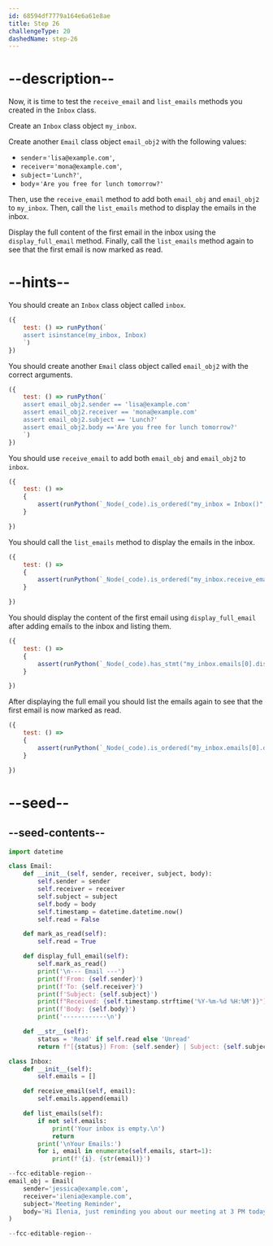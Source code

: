 ```yaml
---
id: 68594df7779a164e6a61e8ae
title: Step 26
challengeType: 20
dashedName: step-26
---
```


# --description--

Now, it is time to test the `receive_email` and `list_emails` methods you created in the `Inbox` class. 

Create an `Inbox` class object `my_inbox`.

Create another `Email` class object `email_obj2` with the following values:

- `sender`=`'lisa@example.com'`,
- `receiver`=`'mona@example.com'`,
- `subject`=`'Lunch?'`,
- `body`=`'Are you free for lunch tomorrow?'`

Then, use the `receive_email` method to add both `email_obj` and `email_obj2` to `my_inbox`. Then, call the `list_emails` method to display the emails in the inbox.

Display the full content of the first email in the inbox using the `display_full_email` method. Finally, call the `list_emails` method again to see that the first email is now marked as read.

# --hints--

You should create an `Inbox` class object called `inbox`.

```js
({
    test: () => runPython(`
    assert isinstance(my_inbox, Inbox)
    `)
})
```

You should create another `Email` class object called `email_obj2` with the correct arguments.

```js
({ 
    test: () => runPython(`
    assert email_obj2.sender == 'lisa@example.com'
    assert email_obj2.receiver == 'mona@example.com'
    assert email_obj2.subject == 'Lunch?'
    assert email_obj2.body =='Are you free for lunch tomorrow?'
    `)
})
```

You should use `receive_email` to add both `email_obj` and `email_obj2` to `inbox`.

```js
({
    test: () => 
    {
        assert(runPython(`_Node(_code).is_ordered("my_inbox = Inbox()", "my_inbox.receive_email(email_obj)", "my_inbox.receive_email(email_obj2)")`))
    }

})
```

You should call the `list_emails` method to display the emails in the inbox.

```js
({ 
    test: () => 
    {
        assert(runPython(`_Node(_code).is_ordered("my_inbox.receive_email(email_obj)", "my_inbox.receive_email(email_obj2)", "my_inbox.list_emails()")`))
    }

})
```

You should display the content of the first email using `display_full_email` after adding emails to the inbox and listing them.

```js
({
    test: () => 
    { 
        assert(runPython(`_Node(_code).has_stmt("my_inbox.emails[0].display_full_email()")`))
    }

})
```

After displaying the full email you should list the emails again to see that the first email is now marked as read.

```js
({
    test: () => 
    {
        assert(runPython(`_Node(_code).is_ordered("my_inbox.emails[0].display_full_email()", "my_inbox.list_emails()")`))
    }

})

```

# --seed--

## --seed-contents--

```py
import datetime

class Email:
    def __init__(self, sender, receiver, subject, body):
        self.sender = sender
        self.receiver = receiver
        self.subject = subject
        self.body = body
        self.timestamp = datetime.datetime.now()
        self.read = False

    def mark_as_read(self):
        self.read = True

    def display_full_email(self):
        self.mark_as_read()
        print('\n--- Email ---')
        print(f'From: {self.sender}')
        print(f'To: {self.receiver}')
        print(f'Subject: {self.subject}')
        print(f"Received: {self.timestamp.strftime('%Y-%m-%d %H:%M')}")
        print(f'Body: {self.body}')
        print('------------\n')

    def __str__(self):
        status = 'Read' if self.read else 'Unread'
        return f"[{status}] From: {self.sender} | Subject: {self.subject} | Time: {self.timestamp.strftime('%Y-%m-%d %H:%M')}"

class Inbox:
    def __init__(self):
        self.emails = []

    def receive_email(self, email):
        self.emails.append(email)

    def list_emails(self):
        if not self.emails:
            print('Your inbox is empty.\n')
            return
        print('\nYour Emails:')
        for i, email in enumerate(self.emails, start=1):
            print(f'{i}. {str(email)}')

--fcc-editable-region--
email_obj = Email(
    sender='jessica@example.com',
    receiver='ilenia@example.com',
    subject='Meeting Reminder',
    body='Hi Ilenia, just reminding you about our meeting at 3 PM today.'
)

--fcc-editable-region--
```
